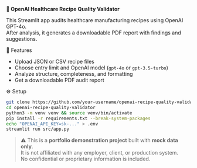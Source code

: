 <b>🧪 OpenAI Healthcare Recipe Quality Validator</b>

This Streamlit app audits healthcare manufacturing recipes using OpenAI GPT-4o.  
After analysis, it generates a downloadable PDF report with findings and suggestions.

🚀 Features
- Upload JSON or CSV recipe files
- Choose entry limit and OpenAI model (`gpt-4o` or `gpt-3.5-turbo`)
- Analyze structure, completeness, and formatting
- Get a downloadable PDF audit report

⚙️ Setup
```bash
git clone https://github.com/your-username/openai-recipe-quality-validator.git
cd openai-recipe-quality-validator
python3 -m venv venv && source venv/bin/activate
pip install -r requirements.txt --break-system-packages
echo "OPENAI_API_KEY=sk-..." > .env
streamlit run src/app.py
```

> ⚠️ This is a **portfolio demonstration project** built with **mock data only**.  
> It is not affiliated with any employer, client, or production system.  
> No confidential or proprietary information is included.
